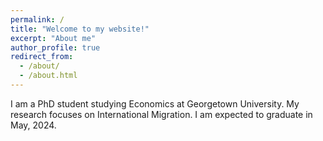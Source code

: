 ```yaml
---
permalink: /
title: "Welcome to my website!"
excerpt: "About me"
author_profile: true
redirect_from: 
  - /about/
  - /about.html
---
```


I am a PhD student studying Economics at Georgetown University. My research focuses on International Migration. I am expected to graduate in May, 2024.
